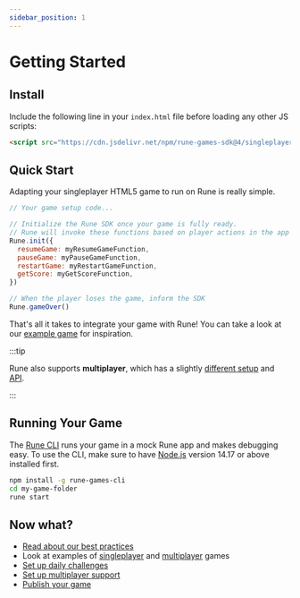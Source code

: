 ```yaml
---
sidebar_position: 1
---
```


# Getting Started

## Install

Include the following line in your `index.html` file before loading any other JS scripts:

```html
<script src="https://cdn.jsdelivr.net/npm/rune-games-sdk@4/singleplayer.js"></script>
```

## Quick Start

Adapting your singleplayer HTML5 game to run on Rune is really simple.

```js
// Your game setup code...

// Initialize the Rune SDK once your game is fully ready.
// Rune will invoke these functions based on player actions in the app interface.
Rune.init({
  resumeGame: myResumeGameFunction,
  pauseGame: myPauseGameFunction,
  restartGame: myRestartGameFunction,
  getScore: myGetScoreFunction,
})

// When the player loses the game, inform the SDK
Rune.gameOver()
```

That's all it takes to integrate your game with Rune! You can take a look at our [example game](https://github.com/rune/rune-games-sdk/blob/staging/singleplayer/examples/breakout/) for inspiration.

:::tip

Rune also supports **multiplayer**, which has a slightly [different setup](multiplayer/setup.md) and [API](api/multiplayer.md).

:::

## Running Your Game

The [Rune CLI](https://github.com/rune/rune-games-cli) runs your game in a mock Rune app and makes debugging easy. To use the CLI, make sure to have [Node.js](https://nodejs.org/en/download/) version 14.17 or above installed first.

```bash
npm install -g rune-games-cli
cd my-game-folder
rune start
```

## Now what?

- [Read about our best practices](best-practices.md)
- Look at examples of [singleplayer](singleplayer/examples.md) and [multiplayer](multiplayer/examples.md) games
- [Set up daily challenges](singleplayer/challenges.md)
- [Set up multiplayer support](multiplayer/setup.md)
- [Publish your game](publishing.md)
